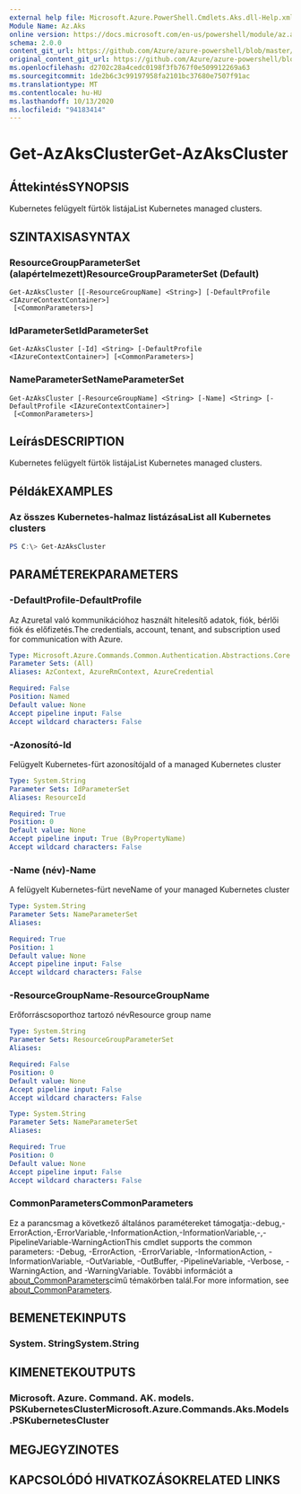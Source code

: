 ```yaml
---
external help file: Microsoft.Azure.PowerShell.Cmdlets.Aks.dll-Help.xml
Module Name: Az.Aks
online version: https://docs.microsoft.com/en-us/powershell/module/az.aks/get-azakscluster
schema: 2.0.0
content_git_url: https://github.com/Azure/azure-powershell/blob/master/src/Aks/Aks/help/Get-AzAksCluster.md
original_content_git_url: https://github.com/Azure/azure-powershell/blob/master/src/Aks/Aks/help/Get-AzAksCluster.md
ms.openlocfilehash: d2702c28a4cedc0198f3fb767f0e509912269a63
ms.sourcegitcommit: 1de2b6c3c99197958fa2101bc37680e7507f91ac
ms.translationtype: MT
ms.contentlocale: hu-HU
ms.lasthandoff: 10/13/2020
ms.locfileid: "94183414"
---
```

# <span data-ttu-id="8fc86-101">Get-AzAksCluster</span><span class="sxs-lookup"><span data-stu-id="8fc86-101">Get-AzAksCluster</span></span>

## <span data-ttu-id="8fc86-102">Áttekintés</span><span class="sxs-lookup"><span data-stu-id="8fc86-102">SYNOPSIS</span></span>
<span data-ttu-id="8fc86-103">Kubernetes felügyelt fürtök listája</span><span class="sxs-lookup"><span data-stu-id="8fc86-103">List Kubernetes managed clusters.</span></span>

## <span data-ttu-id="8fc86-104">SZINTAXISA</span><span class="sxs-lookup"><span data-stu-id="8fc86-104">SYNTAX</span></span>

### <span data-ttu-id="8fc86-105">ResourceGroupParameterSet (alapértelmezett)</span><span class="sxs-lookup"><span data-stu-id="8fc86-105">ResourceGroupParameterSet (Default)</span></span>
```
Get-AzAksCluster [[-ResourceGroupName] <String>] [-DefaultProfile <IAzureContextContainer>]
 [<CommonParameters>]
```

### <span data-ttu-id="8fc86-106">IdParameterSet</span><span class="sxs-lookup"><span data-stu-id="8fc86-106">IdParameterSet</span></span>
```
Get-AzAksCluster [-Id] <String> [-DefaultProfile <IAzureContextContainer>] [<CommonParameters>]
```

### <span data-ttu-id="8fc86-107">NameParameterSet</span><span class="sxs-lookup"><span data-stu-id="8fc86-107">NameParameterSet</span></span>
```
Get-AzAksCluster [-ResourceGroupName] <String> [-Name] <String> [-DefaultProfile <IAzureContextContainer>]
 [<CommonParameters>]
```

## <span data-ttu-id="8fc86-108">Leírás</span><span class="sxs-lookup"><span data-stu-id="8fc86-108">DESCRIPTION</span></span>
<span data-ttu-id="8fc86-109">Kubernetes felügyelt fürtök listája</span><span class="sxs-lookup"><span data-stu-id="8fc86-109">List Kubernetes managed clusters.</span></span>

## <span data-ttu-id="8fc86-110">Példák</span><span class="sxs-lookup"><span data-stu-id="8fc86-110">EXAMPLES</span></span>

### <span data-ttu-id="8fc86-111">Az összes Kubernetes-halmaz listázása</span><span class="sxs-lookup"><span data-stu-id="8fc86-111">List all Kubernetes clusters</span></span>
```powershell
PS C:\> Get-AzAksCluster
```

## <span data-ttu-id="8fc86-112">PARAMÉTEREK</span><span class="sxs-lookup"><span data-stu-id="8fc86-112">PARAMETERS</span></span>

### <span data-ttu-id="8fc86-113">-DefaultProfile</span><span class="sxs-lookup"><span data-stu-id="8fc86-113">-DefaultProfile</span></span>
<span data-ttu-id="8fc86-114">Az Azuretal való kommunikációhoz használt hitelesítő adatok, fiók, bérlői fiók és előfizetés.</span><span class="sxs-lookup"><span data-stu-id="8fc86-114">The credentials, account, tenant, and subscription used for communication with Azure.</span></span>

```yaml
Type: Microsoft.Azure.Commands.Common.Authentication.Abstractions.Core.IAzureContextContainer
Parameter Sets: (All)
Aliases: AzContext, AzureRmContext, AzureCredential

Required: False
Position: Named
Default value: None
Accept pipeline input: False
Accept wildcard characters: False
```

### <span data-ttu-id="8fc86-115">-Azonosító</span><span class="sxs-lookup"><span data-stu-id="8fc86-115">-Id</span></span>
<span data-ttu-id="8fc86-116">Felügyelt Kubernetes-fürt azonosítója</span><span class="sxs-lookup"><span data-stu-id="8fc86-116">Id of a managed Kubernetes cluster</span></span>

```yaml
Type: System.String
Parameter Sets: IdParameterSet
Aliases: ResourceId

Required: True
Position: 0
Default value: None
Accept pipeline input: True (ByPropertyName)
Accept wildcard characters: False
```

### <span data-ttu-id="8fc86-117">-Name (név)</span><span class="sxs-lookup"><span data-stu-id="8fc86-117">-Name</span></span>
<span data-ttu-id="8fc86-118">A felügyelt Kubernetes-fürt neve</span><span class="sxs-lookup"><span data-stu-id="8fc86-118">Name of your managed Kubernetes cluster</span></span>

```yaml
Type: System.String
Parameter Sets: NameParameterSet
Aliases:

Required: True
Position: 1
Default value: None
Accept pipeline input: False
Accept wildcard characters: False
```

### <span data-ttu-id="8fc86-119">-ResourceGroupName</span><span class="sxs-lookup"><span data-stu-id="8fc86-119">-ResourceGroupName</span></span>
<span data-ttu-id="8fc86-120">Erőforráscsoporthoz tartozó név</span><span class="sxs-lookup"><span data-stu-id="8fc86-120">Resource group name</span></span>

```yaml
Type: System.String
Parameter Sets: ResourceGroupParameterSet
Aliases:

Required: False
Position: 0
Default value: None
Accept pipeline input: False
Accept wildcard characters: False
```

```yaml
Type: System.String
Parameter Sets: NameParameterSet
Aliases:

Required: True
Position: 0
Default value: None
Accept pipeline input: False
Accept wildcard characters: False
```

### <span data-ttu-id="8fc86-121">CommonParameters</span><span class="sxs-lookup"><span data-stu-id="8fc86-121">CommonParameters</span></span>
<span data-ttu-id="8fc86-122">Ez a parancsmag a következő általános paramétereket támogatja:-debug,-ErrorAction,-ErrorVariable,-InformationAction,-InformationVariable,-,-PipelineVariable-WarningAction</span><span class="sxs-lookup"><span data-stu-id="8fc86-122">This cmdlet supports the common parameters: -Debug, -ErrorAction, -ErrorVariable, -InformationAction, -InformationVariable, -OutVariable, -OutBuffer, -PipelineVariable, -Verbose, -WarningAction, and -WarningVariable.</span></span> <span data-ttu-id="8fc86-123">További információt a [about_CommonParameters](http://go.microsoft.com/fwlink/?LinkID=113216)című témakörben talál.</span><span class="sxs-lookup"><span data-stu-id="8fc86-123">For more information, see [about_CommonParameters](http://go.microsoft.com/fwlink/?LinkID=113216).</span></span>

## <span data-ttu-id="8fc86-124">BEMENETEK</span><span class="sxs-lookup"><span data-stu-id="8fc86-124">INPUTS</span></span>

### <span data-ttu-id="8fc86-125">System. String</span><span class="sxs-lookup"><span data-stu-id="8fc86-125">System.String</span></span>

## <span data-ttu-id="8fc86-126">KIMENETEK</span><span class="sxs-lookup"><span data-stu-id="8fc86-126">OUTPUTS</span></span>

### <span data-ttu-id="8fc86-127">Microsoft. Azure. Command. AK. models. PSKubernetesCluster</span><span class="sxs-lookup"><span data-stu-id="8fc86-127">Microsoft.Azure.Commands.Aks.Models.PSKubernetesCluster</span></span>

## <span data-ttu-id="8fc86-128">MEGJEGYZI</span><span class="sxs-lookup"><span data-stu-id="8fc86-128">NOTES</span></span>

## <span data-ttu-id="8fc86-129">KAPCSOLÓDÓ HIVATKOZÁSOK</span><span class="sxs-lookup"><span data-stu-id="8fc86-129">RELATED LINKS</span></span>
